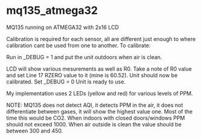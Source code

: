 # mq135_atmega32
MQ135 running on ATMEGA32 with 2x16 LCD

Calibration is required for each sensor, all are different just enough to where calibration cant be used from one to another.
To calibrate:

Run in _DEBUG = 1 and put the unit outdoors when air is clean.

LCD will show various mesurements as well as R0. Take a note of R0 value and set Line 17 RZERO value to it (mine is 60.52). Unit should now be calibrated.
Set _DEBUG = 0
Unit is ready to use.

My implementation uses 2 LEDs (yellow and red) for various levels of PPM.

NOTE: MQ135 does not detect AQI, it detects PPM in the air, it does not differentiate between gases, it will show the highest value one. Most of the time this would be CO2.
When indoors with closed doors/windows PPM should not exceed 1000. When air outside is clean the value should be between 300 and 450.
